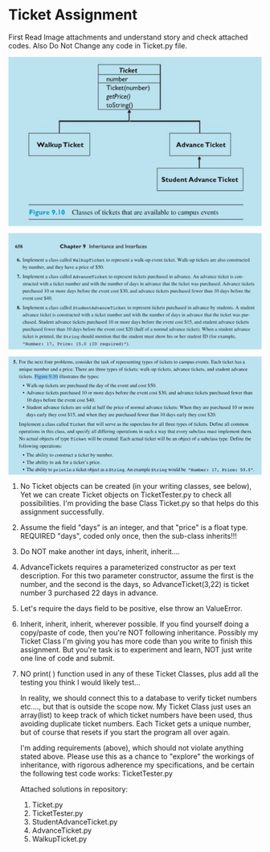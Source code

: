 
# Ticket Assignment

First Read Image attachments and understand story and check attached codes. Also Do Not Change any code in Ticket.py file.
 <div>
    <img src = "1.jpg" align = "center" width = "600">
    <p></p>
    <img src = "2.jpg" align = "center" width = "600">
    <p></p>
    <img src = "3.jpg" align = "center" width = "600">
    <p></p>
</div>

1. No Ticket objects can be created (in your writing classes, see below), Yet we can create Ticket objects on TicketTester.py to check all possibilities.  I'm providing the base Class  Ticket.py so that helps do this assignment successfully.

2. Assume the field "days" is an integer, and that "price" is a float type. REQUIRED "days", coded only once, then the sub-class inherits!!!
3. Do NOT make another int days, inherit, inherit....
4. AdvanceTickets requires a parameterized constructor as per text description.  For this two parameter constructor, assume the first is the number, and the second is the days, so AdvanceTicket(3,22) is ticket number 3 purchased 22 days in advance.
5. Let's require the days field to be positive, else throw an ValueError.
6.  Inherit, inherit, inherit, wherever possible.  If you find yourself doing a copy/paste of code, then you're NOT following inheritance.  Possibly my Ticket Class I'm giving you has more code than you write to finish this assignment.  But you're task is to experiment and learn, NOT just write one line of code and submit.
7. NO print( ) function used in any of these Ticket Classes, plus add all the testing you think I would likely test...


    In reality, we should connect this to a database to verify ticket numbers etc...., but that is outside the scope now.  My Ticket Class just uses an array(list) to keep track of which ticket numbers have been used, thus avoiding duplicate ticket numbers.  Each Ticket gets a unique number, but of course that resets if you start the program all over again.

    I'm adding requirements (above), which should not violate anything stated above.  Please use this as a chance to "explore" the workings of inheritance, with rigorous adherence my specifications, and be certain the following test code works:  TicketTester.py
    
    Attached solutions in repository:
    1. Ticket.py
    2. TicketTester.py
    3. StudentAdvanceTicket.py
    4. AdvanceTicket.py
    5. WalkupTicket.py
